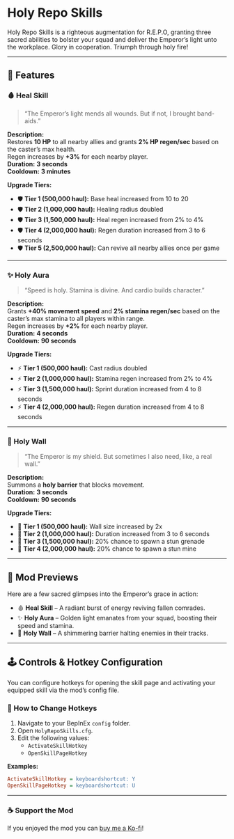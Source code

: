 # Holy Repo Skills

Holy Repo Skills is a righteous augmentation for R.E.P.O, granting three sacred abilities to bolster your squad and deliver the Emperor’s light unto the workplace. Glory in cooperation. Triumph through holy fire!

---

## 🔮 Features

### 🩸 Heal Skill  
> “The Emperor’s light mends all wounds. But if not, I brought band-aids.”

**Description:**  
Restores **10 HP** to all nearby allies and grants **2% HP regen/sec** based on the caster’s max health.  
Regen increases by **+3%** for each nearby player.  
**Duration:** **3 seconds**  
**Cooldown:** **3 minutes**

**Upgrade Tiers:**
- 🛡️ **Tier 1 (500,000 haul):** Base heal increased from 10 to 20  
- 🛡️ **Tier 2 (1,000,000 haul):** Healing radius doubled  
- 🛡️ **Tier 3 (1,500,000 haul):** Heal regen increased from 2% to 4%  
- 🛡️ **Tier 4 (2,000,000 haul):** Regen duration increased from 3 to 6 seconds  
- 🛡️ **Tier 5 (2,500,000 haul):** Can revive all nearby allies once per game  

---

### ✨ Holy Aura  
> “Speed is holy. Stamina is divine. And cardio builds character.”

**Description:**  
Grants **+40% movement speed** and **2% stamina regen/sec** based on the caster’s max stamina to all players within range.  
Regen increases by **+2%** for each nearby player.  
**Duration:** **4 seconds**  
**Cooldown:** **90 seconds**

**Upgrade Tiers:**
- ⚡ **Tier 1 (500,000 haul):** Cast radius doubled  
- ⚡ **Tier 2 (1,000,000 haul):** Stamina regen increased from 2% to 4%  
- ⚡ **Tier 3 (1,500,000 haul):** Sprint duration increased from 4 to 8 seconds  
- ⚡ **Tier 4 (2,000,000 haul):** Regen duration increased from 4 to 8 seconds  

---

### 🧱 Holy Wall  
> “The Emperor is my shield. But sometimes I also need, like, a real wall.”

**Description:**  
Summons a **holy barrier** that blocks movement.  
**Duration:** **3 seconds**  
**Cooldown:** **90 seconds**

**Upgrade Tiers:**
- 🧱 **Tier 1 (500,000 haul):** Wall size increased by 2x  
- 🧱 **Tier 2 (1,000,000 haul):** Duration increased from 3 to 6 seconds  
- 🧱 **Tier 3 (1,500,000 haul):** 20% chance to spawn a stun grenade  
- 🧱 **Tier 4 (2,000,000 haul):** 20% chance to spawn a stun mine  

---

## 📸 Mod Previews

Here are a few sacred glimpses into the Emperor’s grace in action:

- 🩸 **Heal Skill** – A radiant burst of energy reviving fallen comrades.
- ✨ **Holy Aura** – Golden light emanates from your squad, boosting their speed and stamina.
- 🧱 **Holy Wall** – A shimmering barrier halting enemies in their tracks.

---

## 🕹️ Controls & Hotkey Configuration

You can configure hotkeys for opening the skill page and activating your equipped skill via the mod’s config file.

### 🔧 How to Change Hotkeys
1. Navigate to your BepInEx `config` folder.
2. Open `HolyRepoSkills.cfg`.
3. Edit the following values:
   - `ActivateSkillHotkey`
   - `OpenSkillPageHotkey`

**Examples:**
```ini
ActivateSkillHotkey = keyboardshortcut: Y
OpenSkillPageHotkey = keyboardshortcut: U
```

---

### ☕ Support the Mod
If you enjoyed the mod you can [buy me a Ko-fi](https://ko-fi.com/junydev)!

